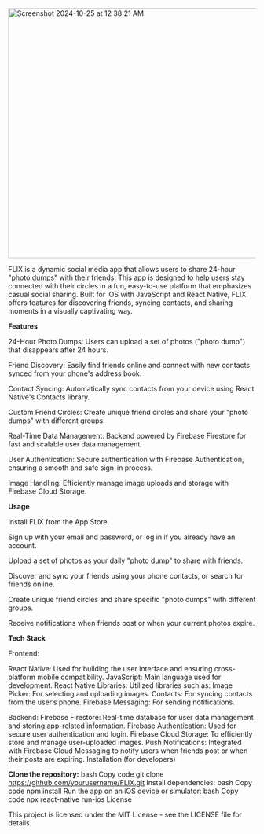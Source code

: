 
<img width="509" alt="Screenshot 2024-10-25 at 12 38 21 AM" src="https://github.com/user-attachments/assets/8d2c4b38-b20b-4827-8d4c-0643e3bb3a6a">


FLIX is a dynamic social media app that allows users to share 24-hour "photo dumps" with their friends. This app is designed to help users stay connected with their circles in a fun, easy-to-use platform that emphasizes casual social sharing. Built for iOS with JavaScript and React Native, FLIX offers features for discovering friends, syncing contacts, and sharing moments in a visually captivating way.


**Features**

24-Hour Photo Dumps: Users can upload a set of photos ("photo dump") that disappears after 24 hours.

Friend Discovery: Easily find friends online and connect with new contacts synced from your phone's address book.

Contact Syncing: Automatically sync contacts from your device using React Native's Contacts library.

Custom Friend Circles: Create unique friend circles and share your "photo dumps" with different groups.

Real-Time Data Management: Backend powered by Firebase Firestore for fast and scalable user data management.

User Authentication: Secure authentication with Firebase Authentication, ensuring a smooth and safe sign-in process.

Image Handling: Efficiently manage image uploads and storage with Firebase Cloud Storage.

**Usage**

Install FLIX from the App Store.

Sign up with your email and password, or log in if you already have an account.

Upload a set of photos as your daily "photo dump" to share with friends.

Discover and sync your friends using your phone contacts, or search for friends online.

Create unique friend circles and share specific "photo dumps" with different groups.

Receive notifications when friends post or when your current photos expire.

**Tech Stack**

Frontend:

React Native: Used for building the user interface and ensuring cross-platform mobile compatibility.
JavaScript: Main language used for development.
React Native Libraries: Utilized libraries such as:
Image Picker: For selecting and uploading images.
Contacts: For syncing contacts from the user’s phone.
Firebase Messaging: For sending notifications.

Backend:
Firebase Firestore: Real-time database for user data management and storing app-related information.
Firebase Authentication: Used for secure user authentication and login.
Firebase Cloud Storage: To efficiently store and manage user-uploaded images.
Push Notifications: Integrated with Firebase Cloud Messaging to notify users when friends post or when their posts are expiring.
Installation (for developers)

**Clone the repository:**
bash
Copy code
git clone https://github.com/yourusername/FLIX.git
Install dependencies:
bash
Copy code
npm install
Run the app on an iOS device or simulator:
bash
Copy code
npx react-native run-ios
License

This project is licensed under the MIT License - see the LICENSE file for details.
